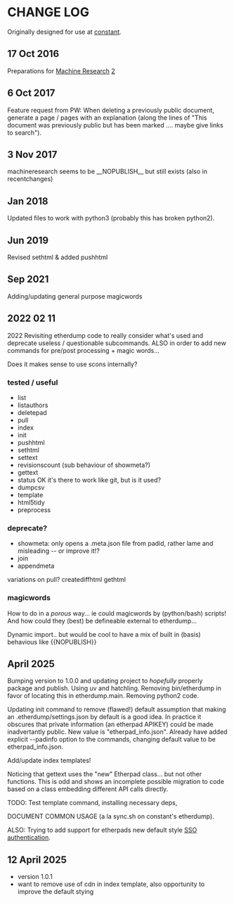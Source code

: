 CHANGE LOG
================

Originally designed for use at [constant](http://etherdump.constantvzw.org/).


17 Oct 2016
-----------------------------------------------
Preparations for [Machine Research](https://machineresearch.wordpress.com/) [2](http://constantvzw.org/site/Machine-Research,2646.html)


6 Oct 2017
----------------------
Feature request from PW: When deleting a previously public document, generate a page / pages with an explanation (along the lines of "This document was previously public but has been marked .... maybe give links to search").

3 Nov 2017
---------------
machineresearch seems to be \_\_NOPUBLISH__ but still exists (also in recentchanges)

Jan 2018
-------------
Updated files to work with python3 (probably this has broken python2).

Jun 2019
-------------
Revised sethtml & added pushhtml

Sep 2021
-----------
Adding/updating general purpose magicwords


2022 02 11
----------------

2022 Revisiting etherdump code to really consider what's used and deprecate useless / questionable subcommands.
ALSO in order to add new commands for pre/post processing + magic words...

Does it makes sense to use scons internally?


### tested / useful

* list
* listauthors
* deletepad
* pull
* index
* init
* pushhtml
* sethtml
* settext
* revisionscount (sub behaviour of showmeta?)
* gettext
* status OK it's there to work like git, but is it used?
* dumpcsv
* template
* html5tidy
* preprocess


### deprecate?

* showmeta: only opens a .meta.json file from padid, rather lame and misleading -- or improve it!?
* join
* appendmeta

variations on pull?
	creatediffhtml
	gethtml

### magicwords

How to do in a *porous* way... ie could magicwords by (python/bash) scripts!
And how could they (best) be defineable external to etherdump...

Dynamic import.. but would be cool to have a mix of built in (basis) behavious like {{NOPUBLISH}}


April 2025
--------------
Bumping version to 1.0.0 and updating project to *hopefully* properly package and publish. Using uv and hatchling. Removing bin/etherdump in favor of locating this in etherdump.main. Removing python2 code.

Updating init command to remove (flawed!) default assumption that making an .etherdump/settings.json by default is a good idea. In practice it obscures that private information (an etherpad APIKEY) could be made inadvertantly public. New value is "etherpad_info.json". Already have added explicit --padinfo option to the commands, changing default value to be etherpad_info.json.

Add/update index templates!

Noticing that gettext uses the "new" Etherpad class... but not other functions. This is odd and shows an incomplete possible migration to code based on a class embedding different API calls directly.

TODO: Test template command, installing necessary deps, 

DOCUMENT COMMON USAGE (a la sync.sh on constant's etherdump).

ALSO: Trying to add support for etherpads new default style [SSO authentication](https://docs.etherpad.org/api/http_api.html#authentication).

12 April 2025
---------------
* version 1.0.1
* want to remove use of cdn in index template, also opportunity to improve the default stying



